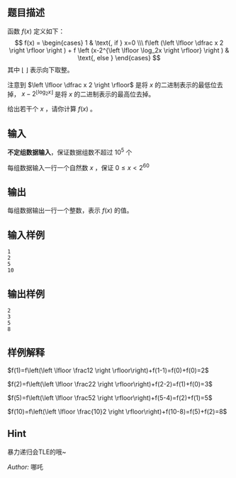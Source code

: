 ## 题目描述

函数 $f(x)$ 定义如下：
$$
f(x) = \begin{cases}
 1 & \text{, if } x=0 \\\
 f\left (\left \lfloor \dfrac x 2 \right \rfloor \right ) + f \left (x-2^{\left \lfloor \log_2x \right \rfloor} \right )   & \text{, else } 
\end{cases}
$$
其中 $\left \lfloor \  \right \rfloor$ 表示向下取整。

注意到 $\left \lfloor \dfrac x 2 \right \rfloor$ 是将 $x$ 的二进制表示的最低位去掉， $x-2^{\left \lfloor \log_2x \right \rfloor}$ 是将 $x$ 的二进制表示的最高位去掉。

给出若干个 $x$ ，请你计算 $f(x)$ 。

## 输入

**不定组数据输入**，保证数据组数不超过 $10^5$ 个

每组数据输入一行一个自然数 $x$ ，保证 $0\le x<2^{60}$ 

## 输出

每组数据输出一行一个整数，表示 $f(x)$ 的值。

## 输入样例

    1
    2
    5
    10

## 输出样例

    2
    3
    5
    8

## 样例解释

 $f(1)=f\left(\left \lfloor \frac12 \right \rfloor\right)+f(1-1)=f(0)+f(0)=2$ 

 $f(2)=f\left(\left \lfloor \frac22 \right \rfloor\right)+f(2-2)=f(1)+f(0)=3$ 

 $f(5)=f\left(\left \lfloor \frac52 \right \rfloor\right)+f(5-4)=f(2)+f(1)=5$​ 

 $f(10)=f\left(\left \lfloor \frac{10}2 \right \rfloor\right)+f(10-8)=f(5)+f(2)=8$ 

## Hint
暴力递归会TLE的哦~

*Author:* 哪吒